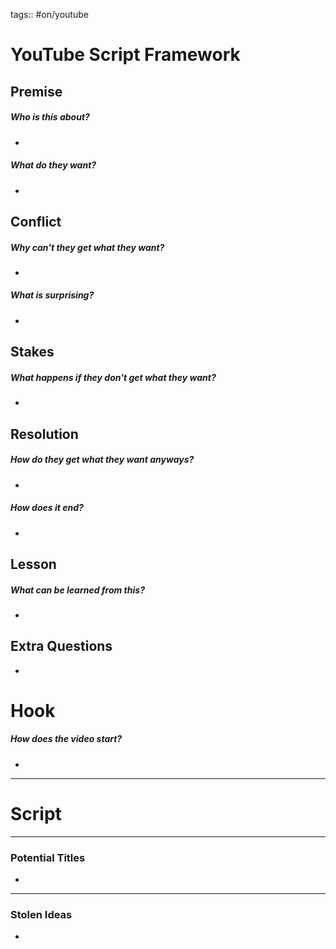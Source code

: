 tags:: #on/youtube 

# YouTube Script Framework

## Premise

##### *Who is this about?*
- 

##### *What do they want?*
- 


## Conflict

##### *Why can't they get what they want?*
- 

##### *What is surprising?*
- 


## Stakes

##### *What happens if they don't get what they want?*
- 


## Resolution

##### *How do they get what they want anyways?*
- 

##### *How does it end?*
- 


## Lesson

##### *What can be learned from this?*
- 


## Extra Questions
- 



# Hook
##### *How does the video start?*
- 


---

# Script





---

### Potential Titles
- 



---

### Stolen Ideas

- 

